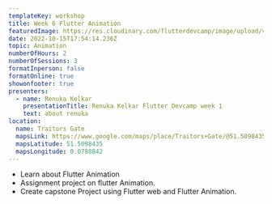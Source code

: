 ```yaml
---
templateKey: workshop
title: Week 6 Flutter Animation
featuredImage: https://res.cloudinary.com/flutterdevcamp/image/upload/v1661175575/flutterdevcamp/venue_basement_1_z98zdq.jpg
date: 2022-10-15T17:54:14.236Z
topic: Animation
numberOfHours: 2
numberOfSessions: 3
formatInperson: false
formatOnline: true
showonfooter: true
presenters:
  - name: Renuka Kelkar
    presentationTitle: Renuka Kelkar Flutter Devcamp week 1
    text: about renuka
location:
  name: Traitors Gate
  mapsLink: https://www.google.com/maps/place/Traitors+Gate/@51.5098435,-0.0788842,19z/data=!4m5!3m4!1s0x4876030dd752a1c5:0x4a35f7c87ee9c96!8m2!3d51.5098435!4d-0.0784241
  mapsLatitude: 51.5098435
  mapsLongitude: 0.0788842
---
```

- Learn about Flutter Animation
- Assignment project on flutter Animation.
- Create capstone Project using Flutter web and Flutter Animation.
